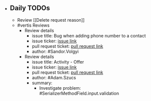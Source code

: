 - ## Daily TODOs
	- Review [[Delete request reason]]
	- #vertis Reviews
		- Review details
			- issue title: Bug when adding phone number to a contact
			- issue ticker: [issue link](https://gitlab.vertis.com:8443/vertis/mv2/-/issues/6879)
			- pull request ticket: [pull request link](https://gitlab.vertis.com:8443/vertis/mv2/-/merge_requests/377)
			- author: #Sandor.Volgyi
		- Review details
			- issue title: Activity - Offer
			- issue ticker: [issue link](https://gitlab.vertis.com:8443/vertis/mv2/-/issues/6764)
			- pull request ticket: [pull request link](https://gitlab.vertis.com:8443/vertis/mv2/-/merge_requests/312)
			- author: #Adam.Szucs
			- summary:
				- Investigate problem: #SerializerMethodField.input.validation